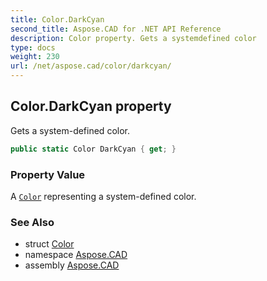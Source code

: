 ```yaml
---
title: Color.DarkCyan
second_title: Aspose.CAD for .NET API Reference
description: Color property. Gets a systemdefined color
type: docs
weight: 230
url: /net/aspose.cad/color/darkcyan/
---
```

## Color.DarkCyan property

Gets a system-defined color.

```csharp
public static Color DarkCyan { get; }
```

### Property Value

A [`Color`](../) representing a system-defined color.

### See Also

* struct [Color](../)
* namespace [Aspose.CAD](../../../aspose.cad/)
* assembly [Aspose.CAD](../../../)


